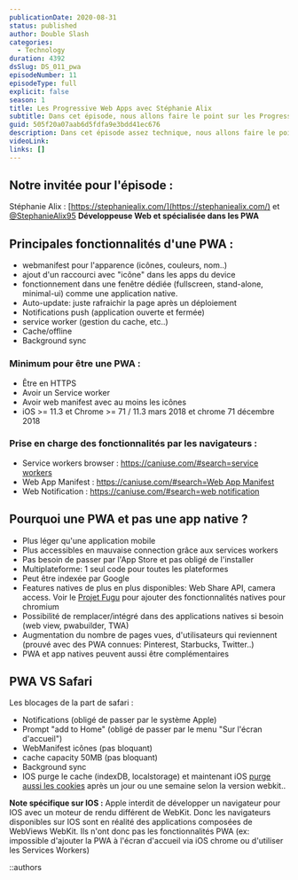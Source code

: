 ```yaml
---
publicationDate: 2020-08-31
status: published
author: Double Slash
categories:
  - Technology
duration: 4392
dsSlug: DS_011_pwa
episodeNumber: 11
episodeType: full
explicit: false
season: 1
title: Les Progressive Web Apps avec Stéphanie Alix
subtitle: Dans cet épisode, nous allons faire le point sur les Progressive Web App en 2020. Définir ce qu'est une PWA, les principales features d'une PWA. Pourquoi choisir une PWA au lieu d'une application native. Et revenir sur les blocages de Safari par rapport aux PWA.
guid: 505f20a07aab6d5fdfa9e3bdd41ec676
description: Dans cet épisode assez technique, nous allons faire le point sur les Progressive Web App en 2020. Définir ce qu'est une PWA, les principales features d'une PWA. Puis, pourquoi choisir une PWA au lieu d'une application native. Et enfin, revenir sur les blocages de Safari par rapport aux PWA
videoLink:
links: []
---
```


## Notre invitée pour l'épisode :
Stéphanie Alix : [https://stephaniealix.com/](https://stephaniealix.com/) et [@StephanieAlix95](https://twitter.com/StephanieAlix95)
**Développeuse Web et spécialisée dans les PWA**

## Principales fonctionnalités d'une PWA :

- webmanifest pour l'apparence (icônes, couleurs, nom..)
- ajout d'un raccourci avec "icône" dans les apps du device
- fonctionnement dans une fenêtre dédiée (fullscreen, stand-alone, minimal-ui) comme une application native.
- Auto-update: juste rafraichir la page après un déploiement
- Notifications push (application ouverte et fermée)
- service worker (gestion du cache, etc..)
- Cache/offline
- Background sync

### Minimum pour être une PWA :

- Être en HTTPS
- Avoir un Service worker
- Avoir web manifest avec au moins les icônes
- iOS >= 11.3 et Chrome >= 71 / 11.3 mars 2018 et chrome 71 décembre 2018

### Prise en charge des fonctionnalités par les navigateurs :

- Service workers browser : [https://caniuse.com/#search=service workers](https://caniuse.com/#search=service%20workers)
- Web App Manifest : [https://caniuse.com/#search=Web App Manifest](https://caniuse.com/#search=Web%20App%20Manifest)
- Web Notification : [https://caniuse.com/#search=web notification](https://caniuse.com/#search=web%20notification)

## Pourquoi une PWA et pas une app native ?

- Plus léger qu'une application mobile
- Plus accessibles en mauvaise connection grâce aux services workers
- Pas besoin de passer par l'App Store et pas obligé de l'installer
- Multiplateforme: 1 seul code pour toutes les plateformes
- Peut être indexée par Google
- Features natives de plus en plus disponibles: Web Share API, camera access. Voir le [Projet Fugu](https://web.dev/fugu-status/) pour ajouter des fonctionnalités natives pour chromium
- Possibilité de remplacer/intégré dans des applications natives si besoin (web view, pwabuilder, TWA)
- Augmentation du nombre de pages vues, d'utilisateurs qui reviennent (prouvé avec des PWA connues: Pinterest, Starbucks, Twitter..)
- PWA et app natives peuvent aussi être complémentaires

## PWA VS Safari

Les blocages de la part de safari :

- Notifications (obligé de passer par le système Apple)
- Prompt "add to Home" (obligé de passer par le menu "Sur l'écran d'accueil")
- WebManifest icônes (pas bloquant)
- cache capacity 50MB (pas bloquant)
- Background sync
- IOS purge le cache (indexDB, localstorage) et maintenant iOS [purge aussi les cookies](https://tracedock.com/blog/2019/11/29/24hours-cookies-impact/) après un jour ou une semaine selon la version webkit..

**Note spécifique sur IOS :**
Apple interdit de développer un navigateur pour IOS avec un moteur de rendu différent de WebKit. Donc les navigateurs disponibles sur IOS sont en réalité des applications composées de WebViews WebKit.
Ils n'ont donc pas les fonctionnalités PWA (ex: impossible d'ajouter la PWA à l'écran d'accueil via iOS chrome ou d'utiliser les Services Workers)

::authors
